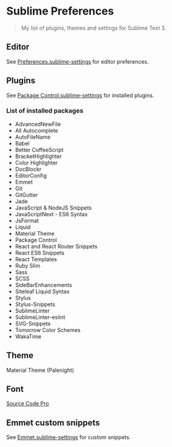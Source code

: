 # Sublime Preferences

> My list of plugins, themes and settings for Sublime Text 3.

## Editor

See [Preferences.sublime-settings](Preferences.sublime-settings) for editor preferences.

## Plugins

See [Package Control.sublime-settings](Package%20Control.sublime-settings) for installed plugins.

### List of installed packages

* AdvancedNewFile
* All Autocomplete
* AutoFileName
* Babel
* Better CoffeeScript
* BracketHighlighter
* Color Highlighter
* DocBlockr
* EditorConfig
* Emmet
* Git
* GitGutter
* Jade
* JavaScript & NodeJS Snippets
* JavaScriptNext - ES6 Syntax
* JsFormat
* Liquid
* Material Theme
* Package Control
* React and React Router Snippets
* React ES6 Snippets
* React Templates
* Ruby Slim
* Sass
* SCSS
* SideBarEnhancements
* Siteleaf Liquid Syntax
* Stylus
* Stylus-Snippets
* SublimeLinter
* SublimeLinter-eslint
* SVG-Snippets
* Tomorrow Color Schemes
* WakaTime

## Theme

Material Theme (Palenight)

## Font

[Source Code Pro](https://github.com/adobe-fonts/source-code-pro)

## Emmet custom snippets

See [Emmet.sublime-settings](Emmet.sublime-settings) for custom snippets.